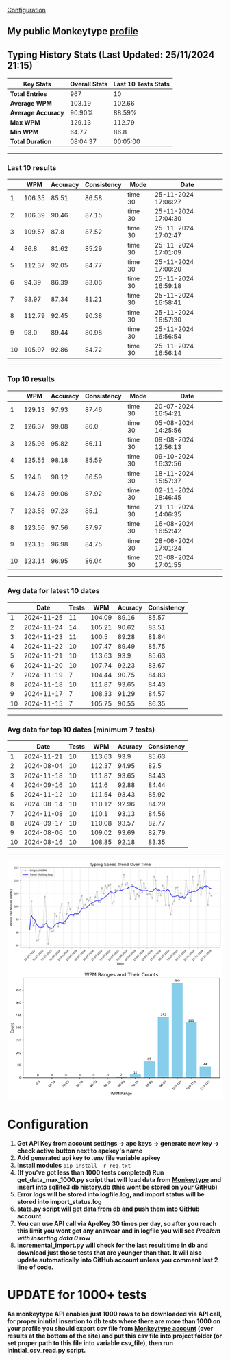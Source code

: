 
[Configuration](#configuration)
## My public Monkeytype [profile](https://monkeytype.com/profile/zp14)


        
## Typing History Stats (Last Updated: 25/11/2024 21:15)

| **Key Stats**               | **Overall Stats**       | **Last 10 Tests Stats**  |
|--------------------------|-------------------------|--------------------------|
| **Total Entries**        | 967           | 10                       |
| **Average WPM**          | 103.19           | 102.66    |
| **Average Accuracy**     | 90.90%          | 88.59%   |
| **Max WPM**              | 129.13               | 112.79        |
| **Min WPM**              | 64.77               | 86.8                        |
| **Total Duration**       | 08:04:37        | 00:05:00                        |


---

### Last 10 results

| | WPM | Accuracy | Consistency | Mode | Date |
| --- | --- | -------- | ----------- | ---- | --------- |
| 1 | 106.35 | 85.51 | 86.58 | time 30 | 25-11-2024 17:06:27 |
| 2 | 106.39 | 90.46 | 87.15 | time 30 | 25-11-2024 17:04:30 |
| 3 | 109.57 | 87.8 | 87.52 | time 30 | 25-11-2024 17:02:47 |
| 4 | 86.8 | 81.62 | 85.29 | time 30 | 25-11-2024 17:01:09 |
| 5 | 112.37 | 92.05 | 84.77 | time 30 | 25-11-2024 17:00:20 |
| 6 | 94.39 | 86.39 | 83.06 | time 30 | 25-11-2024 16:59:18 |
| 7 | 93.97 | 87.34 | 81.21 | time 30 | 25-11-2024 16:58:41 |
| 8 | 112.79 | 92.45 | 90.38 | time 30 | 25-11-2024 16:57:30 |
| 9 | 98.0 | 89.44 | 80.98 | time 30 | 25-11-2024 16:56:54 |
| 10 | 105.97 | 92.86 | 84.72 | time 30 | 25-11-2024 16:56:14 |


 --- 

### Top 10 results

| | WPM | Accuracy | Consistency | Mode | Date |
| --- | --- | -------- | ----------- | ---- | --------- |
| 1 | 129.13 | 97.93 | 87.46 | time 30 | 20-07-2024 16:54:21 |
| 2 | 126.37 | 99.08 | 86.0 | time 30 | 05-08-2024 14:25:56 |
| 3 | 125.96 | 95.82 | 86.11 | time 30 | 09-08-2024 12:56:13 |
| 4 | 125.55 | 98.18 | 85.59 | time 30 | 09-10-2024 16:32:56 |
| 5 | 124.8 | 98.12 | 86.59 | time 30 | 18-11-2024 15:57:37 |
| 6 | 124.78 | 99.06 | 87.92 | time 30 | 02-11-2024 18:46:45 |
| 7 | 123.58 | 97.23 | 85.1 | time 30 | 21-11-2024 14:06:35 |
| 8 | 123.56 | 97.56 | 87.97 | time 30 | 16-08-2024 16:52:42 |
| 9 | 123.15 | 96.98 | 84.75 | time 30 | 28-06-2024 17:01:24 |
| 10 | 123.14 | 96.95 | 86.04 | time 30 | 20-08-2024 17:01:55 |


 --- 

### Avg data for latest 10 dates

| | Date | Tests | WPM | Acuracy | Consistency |
| --- | --- | -------- | ----------- | ---- | --------- |
| 1 | 2024-11-25 | 11 | 104.09 | 89.16 | 85.57 |
| 2 | 2024-11-24 | 14 | 105.21 | 90.62 | 83.51 |
| 3 | 2024-11-23 | 11 | 100.5 | 89.28 | 81.84 |
| 4 | 2024-11-22 | 10 | 107.47 | 89.49 | 85.75 |
| 5 | 2024-11-21 | 10 | 113.63 | 93.9 | 85.63 |
| 6 | 2024-11-20 | 10 | 107.74 | 92.23 | 83.67 |
| 7 | 2024-11-19 | 7 | 104.44 | 90.75 | 84.83 |
| 8 | 2024-11-18 | 10 | 111.87 | 93.65 | 84.43 |
| 9 | 2024-11-17 | 7 | 108.33 | 91.29 | 84.57 |
| 10 | 2024-11-15 | 7 | 105.75 | 90.55 | 86.35 |


 --- 

### Avg data for top 10 dates (minimum 7 tests)

| | Date | Tests | WPM | Acuracy | Consistency |
| --- | --- | -------- | ----------- | ---- | --------- |
| 1 | 2024-11-21 | 10 | 113.63 | 93.9 | 85.63 |
| 2 | 2024-08-04 | 10 | 112.37 | 94.95 | 82.5 |
| 3 | 2024-11-18 | 10 | 111.87 | 93.65 | 84.43 |
| 4 | 2024-09-16 | 10 | 111.6 | 92.88 | 84.44 |
| 5 | 2024-11-12 | 10 | 111.54 | 93.43 | 85.92 |
| 6 | 2024-08-14 | 10 | 110.12 | 92.96 | 84.29 |
| 7 | 2024-11-08 | 10 | 110.1 | 93.13 | 84.56 |
| 8 | 2024-09-17 | 10 | 110.08 | 93.57 | 82.77 |
| 9 | 2024-08-06 | 10 | 109.02 | 93.69 | 82.79 |
| 10 | 2024-08-16 | 10 | 108.85 | 92.18 | 83.35 |


 --- 


        
![speed trend](typing_speed_trend.png)
![counted chart](count_tests.png)
# Configuration

1. **Get API Key from account settings -> ape keys -> generate new key -> check active button next to apekey's name**
2. **Add generated api key to .env file variable apikey**
3. **Install modules** `pip install -r req.txt`
3. **(If you've got less than 1000 tests completed) Run get_data_max_1000.py script that will load data from [Monkeytype](https://monkeytype.com/) and insert into sqllite3 db history.db (this wont be stored on your GitHub)**
4. **Error logs will be stored into logfile.log, and import status will be stored into import_status.log**
5. **stats.py script will get data from db and push them into GitHub account**
6. **You can use API call via ApeKey 30 times per day, so after you reach this limit you wont get any answear and in logfile you will see *Problem with inserting data 0* row**
7. **incremental_import.py will check for the last result time in db and download just those tests that are younger than that. It will also update automatically into GitHub account unless you comment last 2 line of code.**

# UPDATE for 1000+ tests
    
**As monkeytype API enables just 1000 rows to be downloaded via API call, for proper inintial insertion to db tests where there are more than 1000 on your profile
you should export csv file from [Monkeytype account](https://monkeytype.com/account) (over results at the bottom of the site)
and put this csv file into project folder (or set proper path to this file into variable csv_file), then run inintial_csv_read.py script.**
    